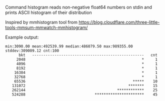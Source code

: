 Command histogram reads non-negative float64 numbers on stdin and prints
ASCII histogram of their distribution

Inspired by mmhistogram tool from https://blog.cloudflare.com/three-little-tools-mmsum-mmwatch-mmhistogram/

Example output:

	min:3090.00 mean:492539.99 median:486079.50 max:989355.00 stddev:309009.12 cnt:100
	      bkt   --------------------------------------------------   cnt
	     2048                                                    *     1
	     4096                                                    *     1
	     8192                                                    *     1
	    16384                                                    *     1
	    32768                                                    *     1
	    65536                                                *****    10
	   131072                                              *******    15
	   262144                                         ************    25
	   524288                               **********************    45
